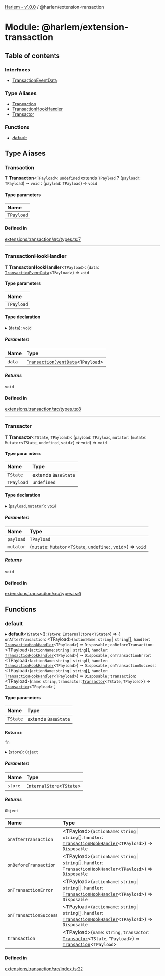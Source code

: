[Harlem - v1.0.0](../index.md) / @harlem/extension-transaction

# Module: @harlem/extension-transaction

## Table of contents

### Interfaces

- [TransactionEventData](../interfaces/harlem_extension_transaction.TransactionEventData.md)

### Type Aliases

- [Transaction](harlem_extension_transaction.md#transaction)
- [TransactionHookHandler](harlem_extension_transaction.md#transactionhookhandler)
- [Transactor](harlem_extension_transaction.md#transactor)

### Functions

- [default](harlem_extension_transaction.md#default)

## Type Aliases

### Transaction

Ƭ **Transaction**<`TPayload`\>: `undefined` extends `TPayload` ? (`payload?`: `TPayload`) => `void` : (`payload`: `TPayload`) => `void`

#### Type parameters

| Name |
| :------ |
| `TPayload` |

#### Defined in

[extensions/transaction/src/types.ts:7](https://github.com/andrewcourtice/harlem/blob/1dcd57c/extensions/transaction/src/types.ts#L7)

___

### TransactionHookHandler

Ƭ **TransactionHookHandler**<`TPayload`\>: (`data`: [`TransactionEventData`](../interfaces/harlem_extension_transaction.TransactionEventData.md)<`TPayload`\>) => `void`

#### Type parameters

| Name |
| :------ |
| `TPayload` |

#### Type declaration

▸ (`data`): `void`

##### Parameters

| Name | Type |
| :------ | :------ |
| `data` | [`TransactionEventData`](../interfaces/harlem_extension_transaction.TransactionEventData.md)<`TPayload`\> |

##### Returns

`void`

#### Defined in

[extensions/transaction/src/types.ts:8](https://github.com/andrewcourtice/harlem/blob/1dcd57c/extensions/transaction/src/types.ts#L8)

___

### Transactor

Ƭ **Transactor**<`TState`, `TPayload`\>: (`payload`: `TPayload`, `mutator`: (`mutate`: `Mutator`<`TState`, `undefined`, `void`\>) => `void`) => `void`

#### Type parameters

| Name | Type |
| :------ | :------ |
| `TState` | extends `BaseState` |
| `TPayload` | `undefined` |

#### Type declaration

▸ (`payload`, `mutator`): `void`

##### Parameters

| Name | Type |
| :------ | :------ |
| `payload` | `TPayload` |
| `mutator` | (`mutate`: `Mutator`<`TState`, `undefined`, `void`\>) => `void` |

##### Returns

`void`

#### Defined in

[extensions/transaction/src/types.ts:6](https://github.com/andrewcourtice/harlem/blob/1dcd57c/extensions/transaction/src/types.ts#L6)

## Functions

### default

▸ **default**<`TState`\>(): (`store`: `InternalStore`<`TState`\>) => { `onAfterTransaction`: <TPayload\>(`actionName`: `string` \| `string`[], `handler`: [`TransactionHookHandler`](harlem_extension_transaction.md#transactionhookhandler)<`TPayload`\>) => `Disposable` ; `onBeforeTransaction`: <TPayload\>(`actionName`: `string` \| `string`[], `handler`: [`TransactionHookHandler`](harlem_extension_transaction.md#transactionhookhandler)<`TPayload`\>) => `Disposable` ; `onTransactionError`: <TPayload\>(`actionName`: `string` \| `string`[], `handler`: [`TransactionHookHandler`](harlem_extension_transaction.md#transactionhookhandler)<`TPayload`\>) => `Disposable` ; `onTransactionSuccess`: <TPayload\>(`actionName`: `string` \| `string`[], `handler`: [`TransactionHookHandler`](harlem_extension_transaction.md#transactionhookhandler)<`TPayload`\>) => `Disposable` ; `transaction`: <TPayload\>(`name`: `string`, `transactor`: [`Transactor`](harlem_extension_transaction.md#transactor)<`TState`, `TPayload`\>) => [`Transaction`](harlem_extension_transaction.md#transaction)<`TPayload`\>  }

#### Type parameters

| Name | Type |
| :------ | :------ |
| `TState` | extends `BaseState` |

#### Returns

`fn`

▸ (`store`): `Object`

##### Parameters

| Name | Type |
| :------ | :------ |
| `store` | `InternalStore`<`TState`\> |

##### Returns

`Object`

| Name | Type |
| :------ | :------ |
| `onAfterTransaction` | <TPayload\>(`actionName`: `string` \| `string`[], `handler`: [`TransactionHookHandler`](harlem_extension_transaction.md#transactionhookhandler)<`TPayload`\>) => `Disposable` |
| `onBeforeTransaction` | <TPayload\>(`actionName`: `string` \| `string`[], `handler`: [`TransactionHookHandler`](harlem_extension_transaction.md#transactionhookhandler)<`TPayload`\>) => `Disposable` |
| `onTransactionError` | <TPayload\>(`actionName`: `string` \| `string`[], `handler`: [`TransactionHookHandler`](harlem_extension_transaction.md#transactionhookhandler)<`TPayload`\>) => `Disposable` |
| `onTransactionSuccess` | <TPayload\>(`actionName`: `string` \| `string`[], `handler`: [`TransactionHookHandler`](harlem_extension_transaction.md#transactionhookhandler)<`TPayload`\>) => `Disposable` |
| `transaction` | <TPayload\>(`name`: `string`, `transactor`: [`Transactor`](harlem_extension_transaction.md#transactor)<`TState`, `TPayload`\>) => [`Transaction`](harlem_extension_transaction.md#transaction)<`TPayload`\> |

#### Defined in

[extensions/transaction/src/index.ts:22](https://github.com/andrewcourtice/harlem/blob/1dcd57c/extensions/transaction/src/index.ts#L22)
